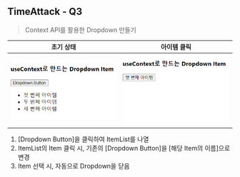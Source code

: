 ## TimeAttack - Q3

> Context API를 활용한 Dropdown 만들기

|                  초기 상태                  |               아이템 클릭                |
| :-----------------------------------------: | :--------------------------------------: |
| ![alt text](public/assets/initialState.png) | ![alt text](public/assets/clickItem.png) |

1. [Dropdown Button]을 클릭하여 ItemList를 나열
2. ItemList의 Item 클릭 시, 기존의 [Dropdown Button]을 [해당 Item의 이름]으로 변경
3. Item 선택 시, 자동으로 Dropdown을 닫음
